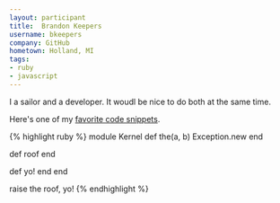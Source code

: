 ```yaml
---
layout: participant
title:  Brandon Keepers
username: bkeepers
company: GitHub
hometown: Holland, MI
tags:
- ruby
- javascript
---
```


<!-- Tell us a little about yourself. -->

I a sailor and a developer.  It woudl be nice to do both at the same time.   

<!-- Tell us something interesting. -->

Here's one of my [favorite code snippets](https://gist.github.com/dpetersen/322146).

{% highlight ruby %}
module Kernel
  def the(a, b)
    Exception.new
  end

  def roof
  end

  def yo!
  end
end

raise the roof, yo!
{% endhighlight %}
